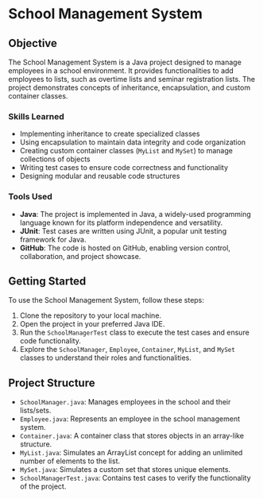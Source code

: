 # School Management System

## Objective

The School Management System is a Java project designed to manage employees in a school environment. It provides functionalities to add employees to lists, such as overtime lists and seminar registration lists. The project demonstrates concepts of inheritance, encapsulation, and custom container classes.

### Skills Learned

- Implementing inheritance to create specialized classes
- Using encapsulation to maintain data integrity and code organization
- Creating custom container classes (`MyList` and `MySet`) to manage collections of objects
- Writing test cases to ensure code correctness and functionality
- Designing modular and reusable code structures

### Tools Used

- **Java**: The project is implemented in Java, a widely-used programming language known for its platform independence and versatility.
- **JUnit**: Test cases are written using JUnit, a popular unit testing framework for Java.
- **GitHub**: The code is hosted on GitHub, enabling version control, collaboration, and project showcase.

## Getting Started

To use the School Management System, follow these steps:

1. Clone the repository to your local machine.
2. Open the project in your preferred Java IDE.
3. Run the `SchoolManagerTest` class to execute the test cases and ensure code functionality.
4. Explore the `SchoolManager`, `Employee`, `Container`, `MyList`, and `MySet` classes to understand their roles and functionalities.

## Project Structure

- `SchoolManager.java`: Manages employees in the school and their lists/sets.
- `Employee.java`: Represents an employee in the school management system.
- `Container.java`: A container class that stores objects in an array-like structure.
- `MyList.java`: Simulates an ArrayList concept for adding an unlimited number of elements to the list.
- `MySet.java`: Simulates a custom set that stores unique elements.
- `SchoolManagerTest.java`: Contains test cases to verify the functionality of the project.

